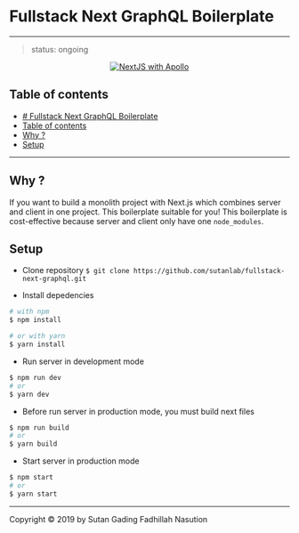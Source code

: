 # Fullstack Next GraphQL Boilerplate
---

> status: ongoing

<p align="center">
  <a href="https://nodejs.org/">
    <img title="NextJS with Apollo" src="https://miro.medium.com/max/5760/1*BAroyKIuxbwEyivJO03fMg.png">
  </a>
</p>

## Table of contents
- [# Fullstack Next GraphQL Boilerplate](#fullstack-next-graphql-boilerplate)
- [Table of contents](#table-of-contents)
- [Why ?](#why)
- [Setup](#setup)

---

## Why ?
If you want to build a monolith project with Next.js which combines server and client in one project. This boilerplate suitable for you! This boilerplate is cost-effective because server and client only have one `node_modules`.

## Setup
- Clone repository
`$ git clone https://github.com/sutanlab/fullstack-next-graphql.git`

- Install depedencies
```bash
# with npm
$ npm install

# or with yarn
$ yarn install
```
- Run server in development mode
```bash
$ npm run dev
# or
$ yarn dev
```

- Before run server in production mode, you must build next files
```bash
$ npm run build
# or
$ yarn build
```

- Start server in production mode
```bash
$ npm start
# or
$ yarn start 
```

---

Copyright © 2019 by Sutan Gading Fadhillah Nasution